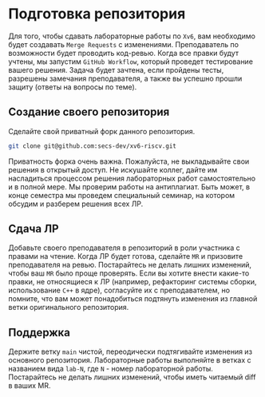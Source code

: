 # Подготовка репозитория

Для того, чтобы сдавать лабораторные работы по `Xv6`, вам необходимо будет создавать `Merge Requests` с изменениями. Преподаватель по возможности будет проводить код-ревью. Когда все правки будут учтены, мы запустим `GitHub Workflow`, который проведет тестирование вашего решения. Задача будет зачтена, если пройдены тесты, разрешены замечания преподавателя, а также вы успешно прошли защиту (ответы на вопросы по теме).

## Создание своего репозитория

Сделайте свой приватный форк данного репозитория.

```sh
git clone git@github.com:secs-dev/xv6-riscv.git
```

Приватность форка очень важна. Пожалуйста, не выкладывайте свои решения в открытый доступ. Не искушайте коллег, дайте им насладиться процессом решения лабораторных работ самостоятельно и в полной мере. Мы проверим работы на антиплагиат. Быть может, в конце семестра мы проведем специальный семинар, на котором обсудим и разберем решения всех ЛР.

## Сдача ЛР

Добавьте своего преподавателя в репозиторий в роли участника с правами на чтение. Когда ЛР будет готова, сделайте `MR` и призовите преподавателя на ревью. Постарайтесь не делать лишних изменений, чтобы ваш `MR` было проще проверять. Если вы хотите внести какие-то правки, не относящиеся к ЛР (например, рефакторинг системы сборки, использование `C++` в ядре), согласуйте их с преподавателем, но помните, что вам может понадобиться подтянуть изменения из главной ветки оригинального репозитория.

## Поддержка

Держите ветку `main` чистой, переодически подтягивайте изменения из основного репозитория. Лабораторные работы выполняйте в ветках с названием вида `lab-N`, где `N` - номер лабораторной работы. Постарайтесь не делать лишних изменений, чтобы иметь читаемый diff в ваших MR.
